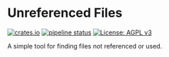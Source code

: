 # Unreferenced Files
[![crates.io](https://img.shields.io/crates/v/unreferenced_files)](https://crates.io/crates/unreferenced_files) [![pipeline status](https://gitlab.com/DeveloperC/unreferenced_files/badges/master/pipeline.svg)](https://gitlab.com/DeveloperC/unreferenced_files/commits/master) [![License: AGPL v3](https://img.shields.io/badge/License-AGPLv3-blue.svg)](https://www.gnu.org/licenses/agpl-3.0)

A simple tool for finding files not referenced or used.
